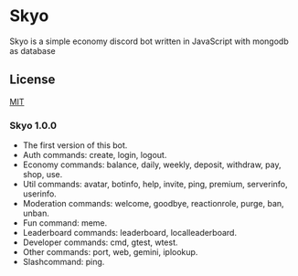 # Skyo
Skyo is a simple economy discord bot written in JavaScript with mongodb as database

## License

[MIT](https://choosealicense.com/licenses/mit/)

### Skyo 1.0.0
- The first version of this bot.
- Auth commands: create, login, logout.
- Economy commands: balance, daily, weekly, deposit, withdraw, pay, shop, use.
- Util commands: avatar, botinfo, help, invite, ping, premium, serverinfo, userinfo.
- Moderation commands: welcome, goodbye, reactionrole, purge, ban, unban.
- Fun command: meme.
- Leaderboard commands: leaderboard, localleaderboard.
- Developer commands: cmd, gtest, wtest.
- Other commands: port, web, gemini, iplookup.
- Slashcommand: ping.


